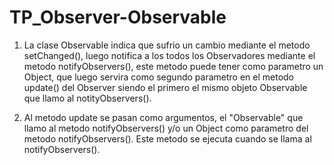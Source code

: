 # TP_Observer-Observable

1)  La clase Observable indica que sufrio un cambio mediante el metodo setChanged(),
    luego notifica a los todos los Observadores mediante el metodo notifyObservers(),
    este metodo puede tener como parametro un Object, que luego servira como segundo parametro en el metodo update() del Observer
    siendo el primero el mismo objeto Observable que llamo al notityObservers().
    
2)  Al metodo update se pasan como argumentos, el "Observable" que llamo al metodo notifyObservers() y/o un Object como parametro del metodo notifyObservers().
    Este metodo se ejecuta cuando se llama al notifyObservers().
